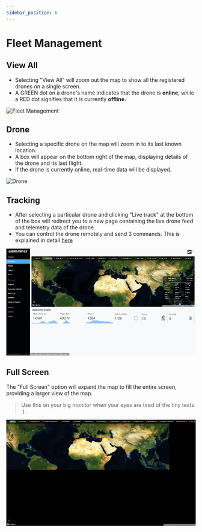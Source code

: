 ```yaml
---
sidebar_position: 6
---
```


# Fleet Management

## View All

- Selecting "View All" will zoom out the map to show all the registered drones on a single screen.
- A GREEN dot on a drone's name indicates that the drone is **online**, while a RED dot signifies that it is currently **offline.**

![Fleet Management](img/view-all.gif)

## Drone

- Selecting a specific drone on the map will zoom in to its last known location.
- A box will appear on the bottom right of the map, displaying details of the drone and its last flight.
- If the drone is currently online, real-time data will be displayed.

![Drone](img/live-telem-specific-drone.gif)

## Tracking

- After selecting a particular drone and clicking "Live track" at the bottom of the box will redirect you to a new page containing the live drone feed and telemetry data of the drone. 
- You can control the drone remotely and send 3 commands. This is explained in detail [here](/docs/matrix-console/features/flight-operations.md) 

![Tracking](img/livetrack.gif)

## Full Screen

The "Full Screen" option will expand the map to fill the entire screen, providing a larger view of the map.

> Use this on your big monitor when your eyes are tired of the tiny texts :) .

![Full Screen](img/full-not-working.png)
